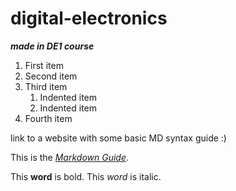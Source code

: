# digital-electronics

***made in DE1 course***

<ol>
  <li>First item</li>
  <li>Second item</li>
  <li>Third item
    <ol>
      <li>Indented item</li>
      <li>Indented item</li>
    </ol>
  </li>
  <li>Fourth item</li>
</ol>

link to a website with some basic MD syntax guide :)

This is the *[Markdown Guide](https://www.markdownguide.org/basic-syntax/)*.

This **word** is bold. This <em>word</em> is italic.
